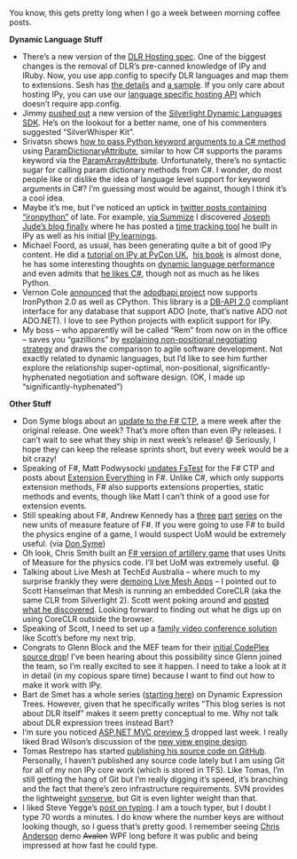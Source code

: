 You know, this gets pretty long when I go a week between morning coffee
posts.

**Dynamic Language Stuff**

-   There’s a new version of the [DLR Hosting
    spec](http://compilerlab.members.winisp.net/dlr-spec-hosting.pdf).
    One of the biggest changes is the removal of DLR’s pre-canned
    knowledge of IPy and IRuby. Now, you use app.config to specify DLR
    languages and map them to extensions. Sesh has [the
    details](http://blogs.msdn.com/seshadripv/archive/2008/09/07/dlr-hosting-api-latest-version-of-the-spec-is-available-online-includes-changes-to-runtime-initialization.aspx)
    and [a
    sample](http://blogs.msdn.com/seshadripv/archive/2008/09/11/dlr-hosting-sample-simple-dlr-host-using-the-new-app-config-based-scriptruntime-creation.aspx).
    If you only care about hosting IPy, you can use our [language
    specific hosting
    API](http://www.codeplex.com/IronPython/SourceControl/FileView.aspx?itemId=490056&changeSetId=39648)
    which doesn’t require app.config.
-   Jimmy [pushed
    out](http://blog.jimmy.schementi.com/2008/08/silverlight-dynamic-languages-sdk-03.html)
    a new version of the [Silverlight Dynamic Languages
    SDK](http://www.codeplex.com/sdlsdk/Release/ProjectReleases.aspx?ReleaseId=16845).
    He’s on the lookout for a better name, one of his commenters
    suggested “SilverWhisper Kit”.
-   Srivatsn shows [how to pass Python keyword arguments to a C\#
    method](http://blogs.msdn.com/srivatsn/archive/2008/09/09/passing-keyword-args-to-c-methods-from-ironpython.aspx)
    using
    [ParamDictionaryAttribute](http://www.codeplex.com/IronPython/SourceControl/FileView.aspx?itemId=478028&changeSetId=39648),
    similar to how C\# supports the params keyword via the
    [ParamArrayAttribute](http://msdn.microsoft.com/en-us/library/system.paramarrayattribute.aspx).
    Unfortunately, there’s no syntactic sugar for calling param
    dictionary methods from C\#. I wonder, do most people like or
    dislike the idea of language level support for keyword arguments in
    C\#? I’m guessing most would be against, though I think it’s a cool
    idea.
-   Maybe it’s me, but I’ve noticed an uptick in [twitter posts
    containing “ironpython”](http://summize.com/search?q=ironpython) of
    late. For example, [via
    Summize](http://twitter.com/jjude/statuses/912592287) I discovered
    [Joseph Jude’s blog finally](http://www.jjude.com/) where he has
    posted a [time tracking
    tool](http://www.jjude.com/index.php/archives/2008/09/01/a-time-tracking-tool/)
    he built in IPy as well as his initial [IPy
    learnings](http://www.jjude.com/index.php/archives/2008/09/07/ironpython-learnings/).
-   Michael Foord, as usual, has been generating quite a bit of good IPy
    content. He did a [tutorial on IPy at PyCon
    UK](http://www.pyconuk.org/community/IronPythonTutorial),  [his
    book](http://www.ironpythoninaction.com/) is almost done, he has
    some interesting thoughts on [dynamic language
    performance](http://www.voidspace.org.uk/python/weblog/arch_d7_2008_09_06.shtml#e1010)
    and even admits that [he likes
    C\#](http://www.voidspace.org.uk/python/weblog/arch_d7_2008_08_30.shtml#e1008),
    though not as much as he likes Python.
-   Vernon Cole
    [announced](http://lists.ironpython.com/pipermail/users-ironpython.com/2008-August/008261.html)
    that the [adodbapi project](http://adodbapi.sourceforge.net/) now
    supports IronPython 2.0 as well as CPython. This library is a
    [DB-API
    2.0](http://www.python.org/topics/database/DatabaseAPI-2.0.html)
    compliant interface for any database that support ADO (note, that’s
    native ADO not ADO.NET). I love to see Python projects with explicit
    support for IPy.
-   My boss – who apparently will be called “Rem” from now on in the
    office – saves you “gazillions” by [explaining non-positional
    negotiating strategy](http://blog.remlog.net/?p=15) and draws the
    comparison to agile software development. Not exactly related to
    dynamic languages, but I’d like to see him further explore the
    relationship super-optimal, non-positional, significantly-hyphenated
    negotiation and software design. (OK, I made up
    “significantly-hyphenated”)

**Other Stuff**

-   Don Syme blogs about an [update to the F\#
    CTP](http://blogs.msdn.com/dsyme/archive/2008/09/06/f-ctp-release-update.aspx),
    a mere week after the original release. One week? That’s more often
    than even IPy releases. I can’t wait to see what they ship in next
    week’s release!
    :smile:
    Seriously, I hope they can keep the release sprints short, but every
    week would be a bit crazy!
-   Speaking of F\#, Matt Podwysocki [updates
    FsTest](http://weblogs.asp.net/podwysocki/archive/2008/09/04/fstest-updated-with-f-ctp.aspx)
    for the F\# CTP and posts about [Extension
    Everything](http://weblogs.asp.net/podwysocki/archive/2008/09/09/object-oriented-f-extension-everything.aspx)
    in F\#. Unlike C\#, which only supports extension methods, F\# also
    supports extensions properties, static methods and events, though
    like Matt I can’t think of a good use for extension events.
-   Still speaking about F\#, Andrew Kennedy has a
    [three](http://blogs.msdn.com/andrewkennedy/archive/2008/08/29/units-of-measure-in-f-part-one-introducing-units.aspx)
    [part](http://blogs.msdn.com/andrewkennedy/archive/2008/09/02/units-of-measure-in-f-part-two-unit-conversions.aspx)
    [series](http://blogs.msdn.com/andrewkennedy/archive/2008/09/04/units-of-measure-in-f-part-three-generic-units.aspx)
    on the new units of measure feature of F\#. If you were going to use
    F\# to build the physics engine of a game, I would suspect UoM would
    be extremely useful. (via [Don
    Syme](http://blogs.msdn.com/dsyme/archive/2008/08/30/an-introduction-to-units-of-measure-by-andrew-kennedy.aspx))
-   Oh look, Chris Smith built an [F\# version of artillery
    game](http://feeds.feedburner.com/~r/ChrisSmithsCompletelyUniqueView/~3/383195149/simple-f-game-using-wpf.aspx)
    that uses Units of Measure for the physics code. I’ll bet UoM was
    extremely useful.
    :smile:
-   Talking about Live Mesh at TechEd Australia – where much to my
    surprise frankly they were [demoing Live Mesh
    Apps](http://www.liveside.net/main/archive/2008/09/07/live-mesh-buildup-begins-mesh-apps-shown-at-tech-ed-australia.aspx)
    – I pointed out to Scott Hanselman that Mesh is running an embedded
    CoreCLR (aka the same CLR from Silverlight 2). Scott went poking
    around and [posted what he
    discovered](http://www.hanselman.com/blog/WindowsLiveMeshSilverlightAndTheCoreCLR.aspx).
    Looking forward to finding out what he digs up on using CoreCLR
    outside the browser.
-   Speaking of Scott, I need to set up a [family video conference
    solution](http://www.hanselman.com/blog/SkypingTheWifeFoolproofVideoConferencingWithYourFamilyWhileOnTheRoad.aspx)
    like Scott’s before my next trip.
-   Congrats to Glenn Block and the MEF team for their [initial CodePlex
    source
    drop](http://blogs.msdn.com/gblock/archive/2008/09/06/mef-making-its-debut-on-codeplex.aspx)!
    I’ve been hearing about this possibility since Glenn joined the
    team, so I’m really excited to see it happen. I need to take a look
    at it in detail (in my copious spare time) because I want to find
    out how to make it work with IPy.
-   Bart de Smet has a whole series ([starting
    here](http://community.bartdesmet.net/blogs/bart/archive/2008/08/26/to-bind-or-not-to-bind-dynamic-expression-trees-part-0.aspx))
    on Dynamic Expression Trees. However, given that he specifically
    writes “This blog series is not about DLR itself” makes it seem
    pretty conceptual to me. Why not talk about DLR expression trees
    instead Bart?
-   I’m sure you noticed [ASP.NET MVC preview
    5](http://haacked.com/archive/2008/08/29/asp.net-mvc-codeplex-preview-5-released.aspx)
    dropped last week. I really liked Brad Wilson’s discussion of the
    [new view engine
    design](http://bradwilson.typepad.com/blog/2008/08/partial-renderi.html).
-   Tomas Restrepo has started [publishing his source code on
    GitHub](http://www.winterdom.com/weblog/2008/08/31/WhyGitHub.aspx).
    Personally, I haven’t published any source code lately but I am
    using Git for all of my non IPy core work (which is stored in TFS).
    Like Tomas, I’m still getting the hang of Git but I’m really digging
    it’s speed, it’s branching and the fact that there’s zero
    infrastructure requirements. SVN provides the lightweight
    [svnserve](http://svnbook.red-bean.com/en/1.4/svn.serverconfig.svnserve.html),
    but Git is even lighter weight than that.
-   I liked Steve Yegge’s [post on
    typing](http://steve-yegge.blogspot.com/2008/09/programmings-dirtiest-little-secret.html).
    I am a touch typer, but I doubt I type 70 words a minutes. I do know
    where the number keys are without looking though, so I guess that’s
    pretty good. I remember seeing [Chris
    Anderson](http://www.simplegeek.com/) demo ~~Avalon~~ WPF long
    before it was public and being impressed at how fast he could type.


